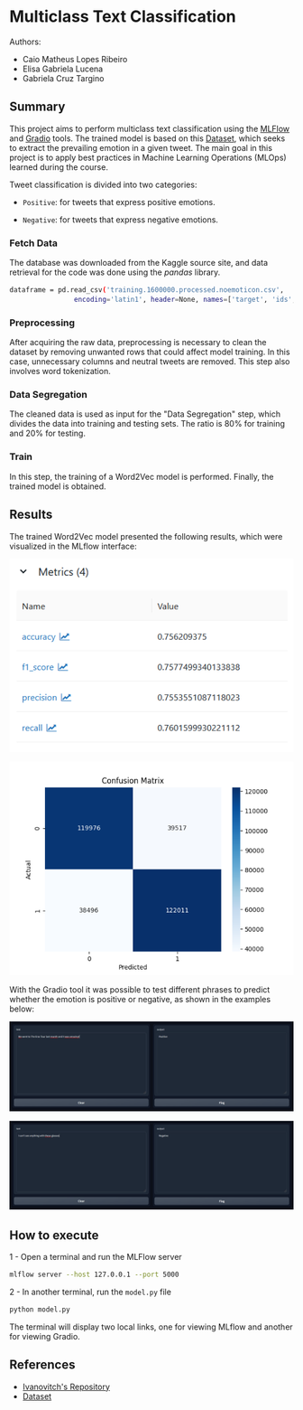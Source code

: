 # Multiclass Text Classification
Authors: 
- Caio Matheus Lopes Ribeiro
- Elisa Gabriela Lucena
- Gabriela Cruz Targino
## Summary

This project aims to perform multiclass text classification using the [MLFlow](https://mlflow.org/) and [Gradio](https://www.gradio.app/) tools. The trained model is based on this [Dataset](https://www.kaggle.com/datasets/kazanova/sentiment140/), which seeks to extract the prevailing emotion in a given tweet. The main goal in this project is to apply best practices in Machine Learning Operations (MLOps) learned during the course.

Tweet classification is divided into two categories:

- `Positive`: for tweets that express positive emotions.

- `Negative`: for tweets that express negative emotions.

### Fetch Data

The database was downloaded from the Kaggle source site, and data retrieval for the code was done using the _pandas_ library.
```bash
dataframe = pd.read_csv('training.1600000.processed.noemoticon.csv',
                encoding='latin1', header=None, names=['target', 'ids', 'date', 'flag', 'user', 'text'])
```

### Preprocessing

After acquiring the raw data, preprocessing is necessary to clean the dataset by removing unwanted rows that could affect model training. In this case, unnecessary columns and neutral tweets are removed. This step also involves word tokenization.

### Data Segregation

The cleaned data is used as input for the "Data Segregation" step, which divides the data into training and testing sets. The ratio is 80% for training and 20% for testing.

### Train

In this step, the training of a Word2Vec model is performed. Finally, the trained model is obtained.

## Results

The trained Word2Vec model presented the following results, which were visualized in the MLflow interface:

![Metrics](https://github.com/gabrielaact/mlops/blob/main/Final%20Project/images/metrics.png)

![Confusion matrix](https://github.com/gabrielaact/mlops/blob/main/Final%20Project/images/confusion_matrix.png)

With the Gradio tool it was possible to test different phrases to predict whether the emotion is positive or negative, as shown in the examples below:

![Example 1](https://github.com/gabrielaact/mlops/blob/main/Final%20Project/images/gradio-3.png)

![Example 2](https://github.com/gabrielaact/mlops/blob/main/Final%20Project/images/gradio-2.png)

## How to execute 

1 - Open a terminal and run the MLFlow server

```bash
mlflow server --host 127.0.0.1 --port 5000
```

2 - In another terminal, run the `model.py` file

```bash
python model.py
```

The terminal will display two local links, one for viewing MLflow and another for viewing Gradio. 


## References 

- [Ivanovitch's Repository](https://github.com/ivanovitchm/mlops)
- [Dataset](https://www.kaggle.com/datasets/kazanova/sentiment140/)
